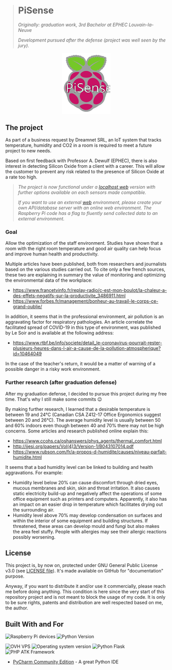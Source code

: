 > # PiSense
>
> *Originally: graduation work, 3rd Bachelor at EPHEC Louvain-la-Neuve*
>
> *Development pursued after the defense (project was well seen by the jury).*

<img src="doc/PiSense-logo/PiSense_logo.svg" alt="PiSense logo" width="150px" style="display: block; margin: 0 auto;">

## The project

As part of a business request by Dreamnet SRL, an IoT system that tracks temperature, humidity and CO2 in a room is required to meet a future project to new needs.

Based on first feedback with Professor A. Dewulf (EPHEC), there is also interest in detecting Silicon Oxide from a client with a career.
This will allow the customer to prevent any risk related to the presence of Silicon Oxide at a rate too high.

> *The project is now functional under a [localhost web](localhost-web/) version with further options available on each sensors made compatible.*
>
> *If you want to use an external [web](web/) environment, please create your own API/database server with an online web environment.*
> *The Raspberry Pi code has a flag to fluently send collected data to an external environment.*

### Goal

Allow the optimization of the staff environment.
Studies have shown that a room with the right room temperature and good air quality can help focus and improve human health and productivity.

Multiple articles have been published, both from researchers and journalists based on the various studies carried out.
To cite only a few french sources, these two are explaining in summary the value of monitoring and optimizing the environmental data of the workplace:

* <https://www.francetvinfo.fr/replay-radio/c-est-mon-boulot/la-chaleur-a-des-effets-negatifs-sur-la-productivite_3486911.html>
* <https://www.forbes.fr/management/bonheur-au-travail-le-corps-ce-grand-oublie/>

In addition, it seems that in the professional environment, air pollution is an aggravating factor for respiratory pathologies.
An article correlate the facilitated spread of COVID-19 in this type of environment, was published by Le Soir and is available at the following address:

* <https://www.rtbf.be/info/societe/detail_le-coronavirus-pourrait-rester-plusieurs-heures-dans-l-air-a-cause-de-la-pollution-atmospherique?id=10464049>

In the case of the teacher's return, it would be a matter of warning of a possible danger in a risky work environment.

### Further research (after graduation defense)

After my graduation defense, I decided to pursue this project during my free time.
That's why I still make some commits 😉

By making further research, I learned that a desirable temperature is between 19 and 24°C (Canadian CSA Z412-17 Office Ergonomics suggest between 20 and 26°C).
The average humidity level is usually between 50 and 60% indoors even though between 40 and 70% there may not be high concerns.
Some articles and research published online explain this:

* <https://www.ccohs.ca/oshanswers/phys_agents/thermal_comfort.html>
* <http://ijesi.org/papers/Vol(4)3/Version-1/B043107014.pdf>
* <https://www.rubson.com/fr/a-propos-d-humidite/causes/niveau-parfait-humidite.html>

It seems that a bad humidity level can be linked to building and health aggravations.
For example:

* Humidity level below 20% can cause discomfort through dried eyes, mucous membranes and skin, skin and throat irritation.
It also causes static electricity build-up and negatively affect the operations of some office equipment such as printers and computers.
Apparently, it also has an impact on an easier drop in temperature which facilitates drying out the surrounding air.
* Humidity level above 70% may develop condensation on surfaces and within the interior of some equipment and building structures. If threatened, these areas can develop mould and fungi but also makes the area feel stuffy.
People with allergies may see their allergic reactions possibly worsening.

## License

This project is, by now on, protected under GNU General Public License v3.0 (see [LICENSE file](LICENSE)).
It's made available on GitHub for "documentation" purpose.

Anyway, if you want to distribute it and/or use it commercially, please reach me before doing anything.
This condition is here since the very start of this repository project and is not meant to block the usage of my code.
It is only to be sure rights, patents and distribution are well respected based on me, the author.

## Built With and For

![Raspberry Pi devices](https://img.shields.io/badge/Raspberry-Pi_devices-informational?style=for-the-badge&color=c51a4a&logo=raspberry-pi&logoColor=white) ![Python Version](https://img.shields.io/badge/Python-3.8+-informational?style=for-the-badge&color=78909c&logo=python&logoColor=white)

![OVH VPS](https://img.shields.io/badge/OVH-VPS-informational?style=for-the-badge&color=123f6d&logo=ovh&logoColor=white) ![Operating system version](https://img.shields.io/badge/Ubuntu-19.10_LTS-informational?style=for-the-badge&color=e95420&logo=ubuntu&logoColor=white) ![Python Flask](https://img.shields.io/badge/Python-Flask-informational?style=for-the-badge&color=000000&logo=flask&logoColor=white) ![PHP ATK Framework](https://img.shields.io/badge/PHP-Agile_Toolkit_(ATK4)-informational?style=for-the-badge&color=777BB4&logo=php&logoColor=white)

* [PyCharm Community Edition](https://www.jetbrains.com/pycharm/) - A great Python IDE
